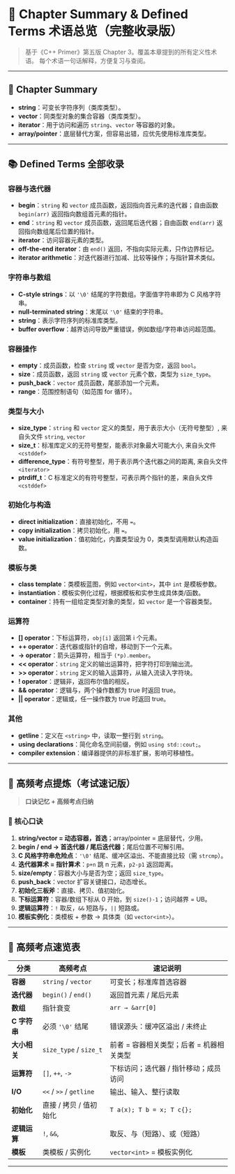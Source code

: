 # 📘 Chapter Summary & Defined Terms 术语总览（完整收录版）

> 基于《C++ Primer》第五版 Chapter 3。覆盖本章提到的所有定义性术语。
> 每个术语一句话解释，方便复习与查阅。

---

## 🔑 Chapter Summary

* **string**：可变长字符序列（类库类型）。
* **vector**：同类型对象的集合容器（类库类型）。
* **iterator**：用于访问和遍历 `string`、`vector` 等容器的对象。
* **array/pointer**：底层替代方案，但容易出错，应优先使用标准库类型。

---

## 📚 Defined Terms 全部收录

### 容器与迭代器

* **begin**：`string` 和 `vector` 成员函数，返回指向首元素的迭代器；自由函数 `begin(arr)` 返回指向数组首元素的指针。
* **end**：`string` 和 `vector` 成员函数，返回尾后迭代器；自由函数 `end(arr)` 返回指向数组尾后位置的指针。
* **iterator**：访问容器元素的类型。
* **off-the-end iterator**：由 `end()` 返回，不指向实际元素，只作边界标记。
* **iterator arithmetic**：对迭代器进行加减、比较等操作；与指针算术类似。

### 字符串与数组

* **C-style strings**：以 `'\0'` 结尾的字符数组。字面值字符串即为 C 风格字符串。
* **null-terminated string**：末尾以 `'\0'` 结束的字符串。
* **string**：表示字符序列的标准库类型。
* **buffer overflow**：越界访问导致严重错误，例如数组/字符串访问超范围。

### 容器操作

* **empty**：成员函数，检查 `string` 或 `vector` 是否为空，返回 `bool`。
* **size**：成员函数，返回 `string` 或 `vector` 元素个数，类型为 `size_type`。
* **push\_back**：`vector` 成员函数，尾部添加一个元素。
* **range**：范围控制语句（如范围 for 循环）。

### 类型与大小

* **size\_type**：`string` 和 `vector` 定义的类型，用于表示大小（无符号整型）, 来自头文件 `string`, `vector`
* **size\_t**：标准库定义的无符号整型，能表示对象最大可能大小, 来自头文件 `<cstddef>`
* **difference\_type**：有符号整型，用于表示两个迭代器之间的距离, 来自头文件 `<iterator>`
* **ptrdiff\_t**：C 标准定义的有符号整型，可表示两个指针的差，来自头文件 `<cstddef>`

### 初始化与构造

* **direct initialization**：直接初始化，不用 `=`。
* **copy initialization**：拷贝初始化，用 `=`。
* **value initialization**：值初始化，内置类型设为 0，类类型调用默认构造函数。

### 模板与类

* **class template**：类模板蓝图，例如 `vector<int>`，其中 `int` 是模板参数。
* **instantiation**：模板实例化过程，根据模板和实参生成具体类/函数。
* **container**：持有一组给定类型对象的类型，如 `vector` 是一个容器类型。

### 运算符

* **\[] operator**：下标运算符，`obj[i]` 返回第 i 个元素。
* **++ operator**：迭代器或指针的自增，移动到下一个元素。
* **-> operator**：箭头运算符，相当于 `(*p).member`。
* **<< operator**：`string` 定义的输出运算符，把字符打印到输出流。
* **>> operator**：`string` 定义的输入运算符，从输入流读入字符块。
* **! operator**：逻辑非，返回布尔值的相反。
* **&& operator**：逻辑与，两个操作数都为 true 时返回 true。
* **|| operator**：逻辑或，任一操作数为 true 时返回 true。

### 其他

* **getline**：定义在 `<string>` 中，读取一整行到 `string`。
* **using declarations**：简化命名空间前缀，例如 `using std::cout;`。
* **compiler extension**：编译器提供的非标准扩展，影响可移植性。

---

## 📌 高频考点提炼（考试速记版）

> **口诀记忆 + 高频考点归纳**

### 🌟 核心口诀

1. **string/vector = 动态容器，首选**；array/pointer = 底层替代，少用。
2. **begin / end → 首迭代器 / 尾后迭代器**；尾后位置不可解引用。
3. **C 风格字符串危险点**：`'\0'` 结尾、缓冲区溢出、不能直接比较（需 `strcmp`）。
4. **迭代器算术 = 指针算术**：`p+n` 跳 n 元素，`p2-p1` 返回距离。
5. **size/empty**：容器大小与是否为空；返回 `size_type`。
6. **push\_back**：vector 扩容关键接口，动态增长。
7. **初始化三板斧**：直接、拷贝、值初始化。
8. **下标运算符**：容器/数组下标从 0 开始，到 `size()-1`；访问越界 = UB。
9. **逻辑运算符**：`!` 取反，`&&` 短路与，`||` 短路或。
10. **模板实例化**：类模板 + 参数 → 具体类（如 `vector<int>`）。

---


## 🎯 高频考点速览表

| 分类        | 高频考点                    | 速记说明                      |
| --------- | ----------------------- | ------------------------- |  
| **容器**    | `string` / `vector`     | 可变长；标准库首选容器               | 
| **迭代器**   | `begin()` / `end()`     | 返回首元素 / 尾后元素              |    
| **数组**    | 指针衰变                    | `arr → &arr[0]`           |   
| **C 字符串** | 必须 `'\0'` 结尾            | 错误源头：缓冲区溢出 / 未终止          |    
| **大小相关**  | `size_type` / `size_t`  | 前者 = 容器相关类型；后者 = 机器相关类型   |    
| **运算符**   | `[]`, `++`, `->`        | 下标访问；迭代器 / 指针移动；成员访问      |    
| **I/O**   | `<<` / `>>` / `getline` | 输出、输入、整行读取                
| **初始化**   | 直接 / 拷贝 / 值初始化          | `T a(x); T b = x; T c{};` |    
| **逻辑运算**  | `!`, `&&`,            |      取反、与（短路）、或（短路）                     
| **模板**    | 类模板 / 实例化               | `vector<int>` = 模板实例化     |                    

---

